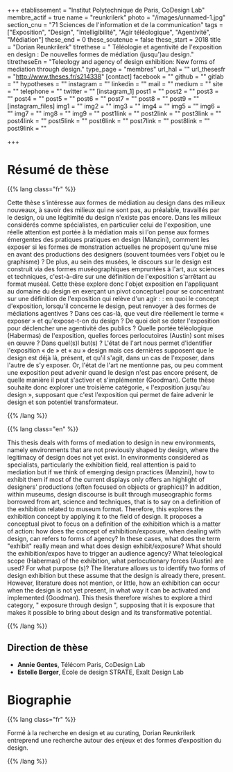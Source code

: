 +++
etablissement = "Institut Polytechnique de Paris, CoDesign Lab"
membre_actif = true
name = "reunkrilerk"
photo = "/images/unnamed-1.jpg"
section_cnu = "71 Sciences de l'information et de la communication"
tags = ["Exposition", "Design", "Intelligibilité", "Agir téléologique", "Agentivité", "Médiation"]
these_end = 0
these_soutenue = false
these_start = 2018
title = "Dorian Reunkrilerk"
titrethese = " Téléologie et agentivité de l'exposition en design : De nouvelles formes de médiation (jusqu')au design."
titretheseEn = "Teleology and agency of design exhibition: New forms of mediation through design."
type_page = "membres"
url_hal = ""
url_thesesfr = "http://www.theses.fr/s214338"
[contact]
facebook = ""
github = ""
gitlab = ""
hypotheses = ""
instagram = ""
linkedin = ""
mail = ""
medium = ""
site = ""
telephone = ""
twitter = ""
[instagram_1]
post1 = ""
post2 = ""
post3 = ""
post4 = ""
post5 = ""
post6 = ""
post7 = ""
post8 = ""
post9 = ""
[instagram_files]
img1 = ""
img2 = ""
img3 = ""
img4 = ""
img5 = ""
img6 = ""
img7 = ""
img8 = ""
img9 = ""
post1link = ""
post2link = ""
post3link = ""
post4link = ""
post5link = ""
post6link = ""
post7link = ""
post8link = ""
post9link = ""

+++
<!-- Supprimer les parties non remplies (supprimer les blocks de lang s'il n'y a pas deux langues). Tu es libre d'ajouter ce que tu veux à cette partie -->

# Résumé de thèse

{{% lang class="fr" %}}

Cette thèse s'intéresse aux formes de médiation au design dans des milieux nouveaux, à savoir des milieux qui ne sont pas, au préalable, travaillés par le design, où une légitimité du design n'existe pas encore. Dans les milieux considérés comme spécialistes, en particulier celui de l'exposition, une réelle attention est portée à la médiation mais si l'on pense aux formes émergentes des pratiques pratiques en design (Manzini), comment les exposer si les formes de monstration actuelles ne proposent qu'une mise en avant des productions des designers (souvent tournées vers l'objet ou le graphisme) ? De plus, au sein des musées, le discours sur le design est construit via des formes muséographiques empruntées à l'art, aux sciences et techniques, c'est-à-dire sur une définition de l'exposition s'arrêtant au format muséal. Cette thèse explore donc l'objet exposition en l'appliquant au domaine du design en exerçant un pivot conceptuel pour se concentrant sur une définition de l'exposition qui relève d'un agir : : en quoi le concept d'exposition, lorsqu'il concerne le design, peut renvoyer à des formes de médiations agentives ? Dans ces cas-là, que veut dire réellement le terme « exposer » et qu'expose-t-on du design ? De quoi doit se doter l'exposition pour déclencher une agentivité des publics ? Quelle portée téléologique (Habermas) de l'exposition, quelles forces perlocutoires (Austin) sont mises en œuvre ? Dans quel(s)l but(s) ? L'état de l'art nous permet d'identifier l'exposition « de » et « au » design mais ces dernières supposent que le design est déjà là, présent, et qu'il s'agit, dans un cas de l'exposer, dans l'autre de s'y exposer. Or, l'état de l'art ne mentionne pas, ou peu comment une exposition peut advenir quand le design n'est pas encore présent, de quelle manière il peut s'activer et s'implémenter (Goodman). Cette thèse souhaite donc explorer une troisième catégorie, « l'exposition jusqu'au design », supposant que c'est l'exposition qui permet de faire advenir le design et son potentiel transformateur.

{{% /lang %}}

{{% lang class="en" %}}

This thesis deals with forms of mediation to design in new environments, namely environments that are not previously shaped by design, where the legitimacy of design does not yet exist. In environments considered as specialists, particularly the exhibition field, real attention is paid to mediation but if we think of emerging design practices (Manzini), how to exhibit them if most of the current displays only offers an highlight of designers' productions (often focused on objects or graphics)? In addition, within museums, design discourse is built through museographic forms borrowed from art, science and techniques, that is to say on a definition of the exhibition related to museum format. Therefore, this explores the exhibition concept by applying it to the field of design. It proposes a conceptual pivot to focus on a definition of the exhibition which is a matter of action: how does the concept of exhibition/exposure, when dealing with design, can refers to forms of agency? In these cases, what does the term "exhibit" really mean and what does design exhibit/exposure? What should the exhibition/expos have to trigger an audience agency? What teleological scope (Habermas) of the exhibition, what perlocutionary forces (Austin) are used? For what purpose (s)? The literature allows us to identify two forms of design exhibition but these assume that the design is already there, present. However, literature does not mention, or little, how an exhibition can occur when the design is not yet present, in what way it can be activated and implemented (Goodman). This thesis therefore wishes to explore a third category, " exposure through design ", supposing that it is exposure that makes it possible to bring about design and its transformative potential.

{{% /lang %}}

## Direction de thèse

* **Annie Gentes**, Télécom Paris, CoDesign Lab
* **Estelle Berger**, École de design STRATE, Exalt Design Lab

# Biographie

{{% lang class="fr" %}}

Formé à la recherche en design et au curating, Dorian Reunkrilerk entreprend une recherche autour des enjeux et des formes d’exposition du design.

{{% /lang %}}